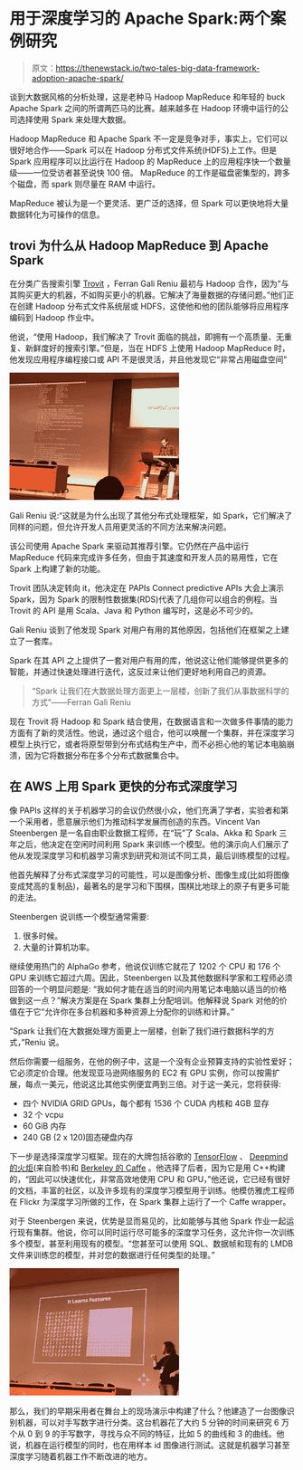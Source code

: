 # 用于深度学习的 Apache Spark:两个案例研究

> 原文：<https://thenewstack.io/two-tales-big-data-framework-adoption-apache-spark/>

谈到大数据风格的分析处理，这是老种马 Hadoop MapReduce 和年轻的 buck Apache Spark 之间的所谓两匹马的比赛。越来越多在 Hadoop 环境中运行的公司选择使用 Spark 来处理大数据。

Hadoop MapReduce 和 Apache Spark 不一定是竞争对手，事实上，它们可以很好地合作——Spark 可以在 Hadoop 分布式文件系统(HDFS)上工作。但是 Spark 应用程序可以比运行在 Hadoop 的 MapReduce 上的应用程序快一个数量级——一位受访者甚至说快 100 倍。 MapReduce 的工作是磁盘密集型的，跨多个磁盘，而 spark 则尽量在 RAM 中运行。

MapReduce 被认为是一个更灵活、更广泛的选择，但 Spark 可以更快地将大量数据转化为可操作的信息。

## **trovi 为什么从 Hadoop MapReduce 到 Apache Spark**

在分类广告搜索引擎 [Trovit](https://www.trovit.com/) ，Ferran Gali Reniu 最初与 Hadoop 合作，因为“与其购买更大的机器，不如购买更小的机器。它解决了海量数据的存储问题。”他们正在创建 Hadoop 分布式文件系统层或 HDFS，这使他和他的团队能够将应用程序编码到 Hadoop 作业中。

他说，“使用 Hadoop，我们解决了 Trovit 面临的挑战，即拥有一个高质量、无重复、新鲜度好的搜索引擎。”但是，当在 HDFS 上使用 Hadoop MapReduce 时，他发现应用程序编程接口或 API 不是很灵活，并且他发现它“非常占用磁盘空间”

![big-data-trovit-spark](img/77f0e01992c60521571494e9bcd481fa.png)

Gali Reniu 说:“这就是为什么出现了其他分布式处理框架，如 Spark，它们解决了同样的问题，但允许开发人员用更灵活的不同方法来解决问题。

该公司使用 Apache Spark 来驱动其推荐引擎。它仍然在产品中运行 MapReduce 代码来完成许多任务，但由于其速度和开发人员的易用性，它在 Spark 上构建了新的功能。

Trovit 团队决定转向 it，他决定在 PAPIs Connect predictive APIs 大会上演示 Spark，因为 Spark 的限制性数据集(RDS)代表了几组你可以组合的例程。当 Trovit 的 API 是用 Scala、Java 和 Python 编写时，这是必不可少的。

Gali Reniu 谈到了他发现 Spark 对用户有用的其他原因，包括他们在框架之上建立了一套库。

Spark 在其 API 之上提供了一套对用户有用的库，他说这让他们能够提供更多的智能，并通过快速处理进行迭代，这反过来让他们更好地利用自己的资源。

> “Spark 让我们在大数据处理方面更上一层楼，创新了我们从事数据科学的方式”——Ferran Gali Reniu

现在 Trovit 将 Hadoop 和 Spark 结合使用，在数据语言和一次做多件事情的能力方面有了新的灵活性。他说，通过这个组合，他可以唤醒一个集群，并在深度学习模型上执行它，或者将原型带到分布式结构生产中，而不必担心他的笔记本电脑崩溃，因为它将数据分布在多个分布式数据集合中。

## **在 AWS 上用 Spark 更快的分布式深度学习**

像 PAPIs 这样的关于机器学习的会议仍然很小众，他们充满了学者，实验者和第一个采用者，愿意展示他们为推动科学发展而创造的东西。Vincent Van Steenbergen 是一名自由职业数据工程师，在“玩”了 Scala、Akka 和 Spark 三年之后，他决定在空闲时间利用 Spark 来训练一个模型。他的演示向人们展示了他从发现深度学习和机器学习需求到研究和测试不同工具，最后训练模型的过程。

他首先解释了分布式深度学习的可能性，可以是图像分析、图像生成(比如将图像变成梵高的复制品)，最著名的是学习和下围棋，围棋比地球上的原子有更多可能的走法。

Steenbergen 说训练一个模型通常需要:

1.  很多时候。
2.  大量的计算机功率。

继续使用热门的 AlphaGo 参考，他说仅训练它就花了 1202 个 CPU 和 176 个 GPU 来训练它超过六周。因此，Steenbergen 以及其他数据科学家和工程师必须回答的一个明显问题是:  “我如何才能在适当的时间内用笔记本电脑以适当的价格做到这一点？”解决方案是在 Spark 集群上分配培训。他解释说 Spark 对他的价值在于它“允许你在多台机器和多种资源上分配你的训练和计算。”

“Spark 让我们在大数据处理方面更上一层楼，创新了我们进行数据科学的方式，”Reniu 说。

然后你需要一组服务，在他的例子中，这是一个没有企业预算支持的实验性爱好；它必须定价合理。他发现亚马逊网络服务的 EC2 有 GPU 实例，你可以按需扩展，每点一美元，他说这比其他实例便宜两到三倍。对于这一美元，您将获得:

*   四个 NVIDIA GRID GPUs，每个都有 1536 个 CUDA 内核和 4GB 显存
*   32 个 vcpu
*   60 GiB 内存
*   240 GB (2 x 120)固态硬盘内存

下一步是选择深度学习框架。现在的大牌包括谷歌的 [TensorFlow](https://thenewstack.io/look-inside-tensorflow-googles-open-source-deep-learning-framework/) 、 [Deepmind 的火炬](http://superintelligence.ch/deepmind/)(来自脸书)和 [Berkeley 的 Caffe](http://caffe.berkeleyvision.org/) 。他选择了后者，因为它是用 C++构建的，“因此可以快速优化，非常高效地使用 CPU 和 GPU，”他还说，它已经有很好的文档，丰富的社区，以及许多现有的深度学习模型用于训练。他模仿雅虎工程师在 Flickr 为深度学习所做的工作，在 Spark 集群上运行了一个 Caffe wrapper。

对于 Steenbergen 来说，优势是显而易见的，比如能够与其他 Spark 作业一起运行现有集群。他说，你可以同时运行尽可能多的深度学习任务，这允许你一次训练多个模型，甚至利用现有的模型。“您甚至可以使用 SQL、数据帧和现有的 LMDB 文件来训练您的模型，并对您的数据进行任何类型的处理。”

![machine-learning-spark](img/9779facf246fa738a43631d954e2a37c.png)

那么，我们的早期采用者在舞台上的现场演示中构建了什么？他建造了一台图像识别机器，可以对手写数字进行分类。这台机器花了大约 5 分钟的时间来研究 6 万个从 0 到 9 的手写数字，寻找与众不同的特征，比如 5 的曲线和 3 的曲线。他说，机器在运行模型的同时，也在用样本 id 图像进行测试。这就是机器学习甚至深度学习随着机器工作不断改进的地方。

<svg xmlns:xlink="http://www.w3.org/1999/xlink" viewBox="0 0 68 31" version="1.1"><title>Group</title> <desc>Created with Sketch.</desc></svg>